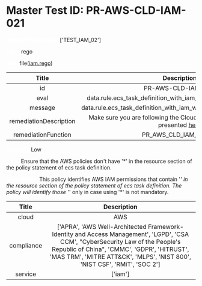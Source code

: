 



# Master Test ID: PR-AWS-CLD-IAM-021


***<font color="white">Master Snapshot Id:</font>*** ['TEST_IAM_02']

***<font color="white">type:</font>*** rego

***<font color="white">rule:</font>*** file([iam.rego])  
  
  
  
  

|Title|Description|
| :---: | :---: |
|id|PR-AWS-CLD-IAM-021|
|eval|data.rule.ecs_task_definition_with_iam_wildcard_resource_access|
|message|data.rule.ecs_task_definition_with_iam_wildcard_resource_access_err|
|remediationDescription|Make sure you are following the Cloudformation template format presented <a href='https://boto3.amazonaws.com/v1/documentation/api/latest/reference/services/iam.html#IAM.Client.get_role' target='_blank'>here</a>|
|remediationFunction|PR_AWS_CLD_IAM_021.py|


***<font color="white">Severity:</font>*** Low

***<font color="white">Title:</font>*** Ensure that the AWS policies don't have '*' in the resource section of the policy statement of ecs task definition.

***<font color="white">Description:</font>*** This policy identifies AWS IAM permissions that contain '*' in the resource section of the policy statement of ecs task definition. The policy will identify those '*' only in case using '*' is not mandatory.  
  
  

|Title|Description|
| :---: | :---: |
|cloud|AWS|
|compliance|['APRA', 'AWS Well-Architected Framework-Identity and Access Management', 'LGPD', 'CSA CCM', "CyberSecurity Law of the People's Republic of China", 'CMMC', 'GDPR', 'HITRUST', 'MAS TRM', 'MITRE ATT&CK', 'MLPS', 'NIST 800', 'NIST CSF', 'RMiT', 'SOC 2']|
|service|['iam']|



[iam.rego]: https://github.com/prancer-io/prancer-compliance-test/tree/master/aws/cloud/iam.rego
